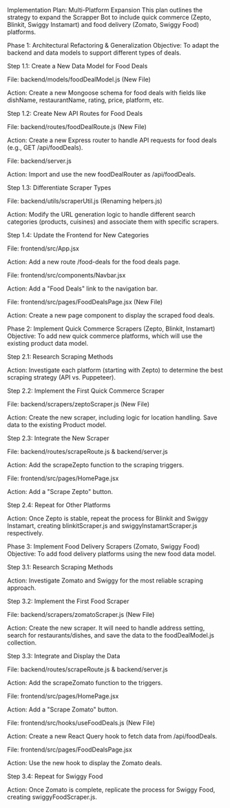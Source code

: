 Implementation Plan: Multi-Platform Expansion
This plan outlines the strategy to expand the Scrapper Bot to include quick commerce (Zepto, Blinkit, Swiggy Instamart) and food delivery (Zomato, Swiggy Food) platforms.

Phase 1: Architectural Refactoring & Generalization
Objective: To adapt the backend and data models to support different types of deals.

Step 1.1: Create a New Data Model for Food Deals

File: backend/models/foodDealModel.js (New File)

Action: Create a new Mongoose schema for food deals with fields like dishName, restaurantName, rating, price, platform, etc.

Step 1.2: Create New API Routes for Food Deals

File: backend/routes/foodDealRoute.js (New File)

Action: Create a new Express router to handle API requests for food deals (e.g., GET /api/foodDeals).

File: backend/server.js

Action: Import and use the new foodDealRouter as /api/foodDeals.

Step 1.3: Differentiate Scraper Types

File: backend/utils/scraperUtil.js (Renaming helpers.js)

Action: Modify the URL generation logic to handle different search categories (products, cuisines) and associate them with specific scrapers.

Step 1.4: Update the Frontend for New Categories

File: frontend/src/App.jsx

Action: Add a new route /food-deals for the food deals page.

File: frontend/src/components/Navbar.jsx

Action: Add a "Food Deals" link to the navigation bar.

File: frontend/src/pages/FoodDealsPage.jsx (New File)

Action: Create a new page component to display the scraped food deals.

Phase 2: Implement Quick Commerce Scrapers (Zepto, Blinkit, Instamart)
Objective: To add new quick commerce platforms, which will use the existing product data model.

Step 2.1: Research Scraping Methods

Action: Investigate each platform (starting with Zepto) to determine the best scraping strategy (API vs. Puppeteer).

Step 2.2: Implement the First Quick Commerce Scraper

File: backend/scrapers/zeptoScraper.js (New File)

Action: Create the new scraper, including logic for location handling. Save data to the existing Product model.

Step 2.3: Integrate the New Scraper

File: backend/routes/scrapeRoute.js & backend/server.js

Action: Add the scrapeZepto function to the scraping triggers.

File: frontend/src/pages/HomePage.jsx

Action: Add a "Scrape Zepto" button.

Step 2.4: Repeat for Other Platforms

Action: Once Zepto is stable, repeat the process for Blinkit and Swiggy Instamart, creating blinkitScraper.js and swiggyInstamartScraper.js respectively.

Phase 3: Implement Food Delivery Scrapers (Zomato, Swiggy Food)
Objective: To add food delivery platforms using the new food data model.

Step 3.1: Research Scraping Methods

Action: Investigate Zomato and Swiggy for the most reliable scraping approach.

Step 3.2: Implement the First Food Scraper

File: backend/scrapers/zomatoScraper.js (New File)

Action: Create the new scraper. It will need to handle address setting, search for restaurants/dishes, and save the data to the foodDealModel.js collection.

Step 3.3: Integrate and Display the Data

File: backend/routes/scrapeRoute.js & backend/server.js

Action: Add the scrapeZomato function to the triggers.

File: frontend/src/pages/HomePage.jsx

Action: Add a "Scrape Zomato" button.

File: frontend/src/hooks/useFoodDeals.js (New File)

Action: Create a new React Query hook to fetch data from /api/foodDeals.

File: frontend/src/pages/FoodDealsPage.jsx

Action: Use the new hook to display the Zomato deals.

Step 3.4: Repeat for Swiggy Food

Action: Once Zomato is complete, replicate the process for Swiggy Food, creating swiggyFoodScraper.js.